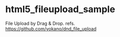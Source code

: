 html5_fileupload_sample
=======================

File Upload by Drag &amp; Drop. refs. https://github.com/yokano/dnd_file_upload
